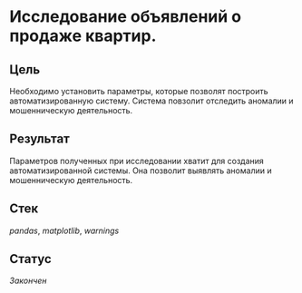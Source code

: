 # Исследование объявлений о продаже квартир.

## Цель
Необходимо установить параметры, которые позволят построить автоматизированную систему. 
Система повзолит отследить аномалии и мошенническую деятельность.
## Результат
Параметров полученных при исследовании хватит для создания автоматизированной системы. Она позволит выявлять аномалии и мошенническую деятельность.
## Стек
_pandas_, _matplotlib_, _warnings_
## Статус
_Закончен_
